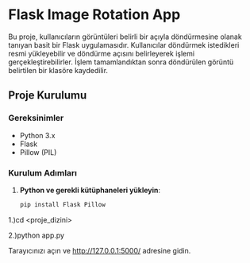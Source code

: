 # Flask Image Rotation App

Bu proje, kullanıcıların görüntüleri belirli bir açıyla döndürmesine olanak tanıyan basit bir Flask uygulamasıdır. Kullanıcılar döndürmek istedikleri resmi yükleyebilir ve döndürme açısını belirleyerek işlemi gerçekleştirebilirler. İşlem tamamlandıktan sonra döndürülen görüntü belirtilen bir klasöre kaydedilir.

## Proje Kurulumu

### Gereksinimler
- Python 3.x
- Flask
- Pillow (PIL)

### Kurulum Adımları

1. **Python ve gerekli kütüphaneleri yükleyin**:
   ```bash
   pip install Flask Pillow

1.)cd <proje_dizini>

2.)python app.py

Tarayıcınızı açın ve http://127.0.0.1:5000/ adresine gidin.
